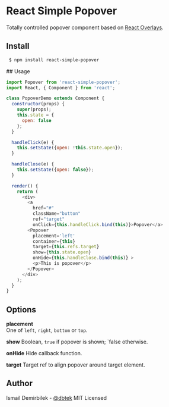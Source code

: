 # React Simple Popover
Totally controlled popover component based on [React Overlays](https://github.com/react-bootstrap/react-overlays).

## Install
```bash
 $ npm install react-simple-popover
```

## Usage
```js
import Popover from 'react-simple-popover';
import React, { Component } from 'react';

class PopoverDemo extends Component {
  constructor(props) {
    super(props);
    this.state = {
      open: false
    };
  }

  handleClick(e) {
    this.setState({open: !this.state.open});
  }

  handleClose(e) {
    this.setState({open: false});
  }

  render() {
    return (
      <div>
        <a
          href="#"
          className="button"
          ref="target"
          onClick={this.handleClick.bind(this)}>Popover</a>
        <Popover
          placement='left'
          container={this}
          target={this.refs.target}
          show={this.state.open}
          onHide={this.handleClose.bind(this)} >
          <p>This is popover</p>
        </Popover>
      </div>
    );
  }
}
```

## Options

**placement**  
One of `left`, `right`, `bottom` or `top`.

**show**
Boolean, `true` if popover is shown; `false otherwise.

**onHide**
Hide callback function.

**target**
Target ref to align popover around target element.

## Author
Ismail Demirbilek - [@dbtek](https://twitter.com/dbtek)
MIT Licensed